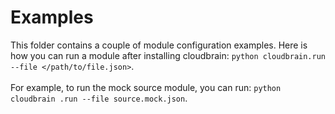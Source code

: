 # Examples

This folder contains a couple of module configuration examples. Here is how 
you can run a module after installing cloudbrain: `python cloudbrain.run 
--file </path/to/file.json>`. 
<br>
<br>
For example, to run the mock source module, you can run: `python cloudbrain
.run --file source.mock.json`.
